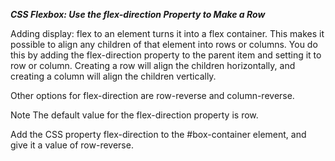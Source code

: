 ***CSS Flexbox: Use the flex-direction Property to Make a Row***

Adding display: flex to an element turns it into a flex container. This makes it possible to align any children of that element into rows or columns. You do this by adding the flex-direction property to the parent item and setting it to row or column. Creating a row will align the children horizontally, and creating a column will align the children vertically.

Other options for flex-direction are row-reverse and column-reverse.

Note
The default value for the flex-direction property is row.


Add the CSS property flex-direction to the #box-container element, and give it a value of row-reverse.
